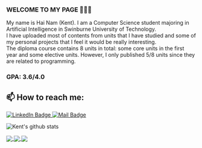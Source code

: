 ### WELCOME TO MY PAGE 👋👋👋
My name is Hai Nam (Kent). I am a Computer Science student majoring in Artificial Intelligence in Swinburne University of Technology.
<br>
I have uploaded most of contents from units that I have studied and some of my personal projects that I feel it would be really interesting.
<br>
The diploma course contains 8 units in total: some core units in the first year and some elective units. However, I only published 5/8 units since they are related to programming.
<br>
### GPA: 3.6/4.0

## 📫 How to reach me:

<div id="badges">
  <a href="https://www.linkedin.com/in/hai-nam-ngo-b71978231/">
    <img src="https://img.shields.io/badge/LinkedIn-blue?style=for-the-badge&logo=linkedin&logoColor=white" alt="LinkedIn Badge"/>
  </a>
  <a href="mailto:ngohainnam@gmail.com">
    <img src="https://img.shields.io/badge/Mail-red?style=for-the-badge&logo=gmail&logoColor=white" alt="Mail Badge"/>
  </a>
</div>

![Kent's github stats](https://github-readme-stats-git-masterrstaa-rickstaa.vercel.app/api?username=ngohainnam&show_icons=true&theme=tokyonight&hide=contribs,prs,issues)

<a href="https://github.com/ngohainnam/Diploma-of-IT">
  <img align="center" src="https://github-readme-stats.vercel.app/api/pin/?username=ngohainnam&repo=Diploma-of-IT&theme=radical" />
</a>    

<a href="https://github.com/ngohainnam/Bachelor-of-Computer-Science">
  <img align="center" src="https://github-readme-stats.vercel.app/api/pin/?username=ngohainnam&repo=Bachelor-of-Computer-Science&theme=merko" />
</a>

<a href="https://github.com/ngohainnam/OOP-Program-Game-Alien-Blaster">
  <img align="center" src="https://github-readme-stats.vercel.app/api/pin/?username=ngohainnam&repo=OOP-Program-Game-Alien-Blaster&theme=gruvbox" />
</a>
